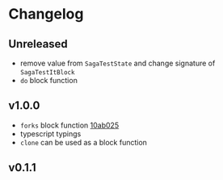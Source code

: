 # Changelog

## Unreleased

- remove value from `SagaTestState` and change signature of `SagaTestItBlock`
- `do` block function

## v1.0.0

- `forks` block function [10ab025](https://github.com/gabiseabra/redux-saga-test-factory/commit/10ab025)
- typescript typings
- `clone` can be used as a block function

## v0.1.1
